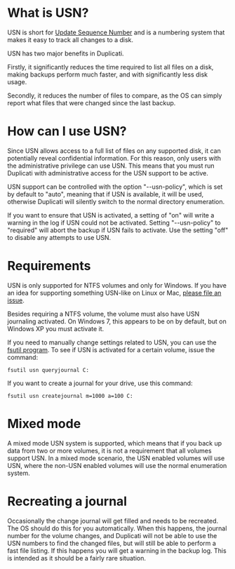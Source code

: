 # What is USN? #

USN is short for [Update Sequence Number](http://en.wikipedia.org/wiki/USN_Journal) and is a numbering system that makes it easy to track all changes to a disk.

USN has two major benefits in Duplicati.

Firstly, it significantly reduces the time required to list all files on a disk, making backups perform much faster, and with significantly less disk usage.

Secondly, it reduces the number of files to compare, as the OS can simply report what files that were changed since the last backup.

# How can I use USN? #

Since USN allows access to a full list of files on any supported disk, it can potentially reveal confidential information. For this reason, only users with the administrative privilege can use USN. This means that you must run Duplicati with administrative access for the USN support to be active.

USN support can be controlled with the option "--usn-policy", which is set by default to "auto", meaning that if USN is available, it will be used, otherwise Duplicati will silently switch to the normal directory enumeration.

If you want to ensure that USN is activated, a setting of "on" will write a warning in the log if USN could not be activated. Setting "--usn-policy" to "required" will abort the backup if USN fails to activate. Use the setting "off" to disable any attempts to use USN.

# Requirements #

USN is only supported for NTFS volumes and only for Windows. If you have an idea for supporting something USN-like on Linux or Mac, [please file an issue](http://code.google.com/p/duplicati/issues/list).

Besides requiring a NTFS volume, the volume must also have USN journaling activated. On Windows 7, this appears to be on by default, but on Windows XP you must activate it.

If you need to manually change settings related to USN, you can use the [fsutil program](http://www.microsoft.com/resources/documentation/windows/xp/all/proddocs/en-us/fsutil_usn.mspx?mfr=true). To see if USN is activated for a certain volume, issue the command:
```
fsutil usn queryjournal C:
```

If you want to create a journal for your drive, use this command:
```
fsutil usn createjournal m=1000 a=100 C:
```

# Mixed mode #

A mixed mode USN system is supported, which means that if you back up data from two or more volumes, it is not a requirement that all volumes support USN. In a mixed mode scenario, the USN enabled volumes will use USN, where the non-USN enabled volumes will use the normal enumeration system.

# Recreating a journal #

Occasionally the change journal will get filled and needs to be recreated. The OS should do this for you automatically. When this happens, the journal number for the volume changes, and Duplicati will not be able to use the USN numbers to find the changed files, but will still be able to perform a fast file listing. If this happens you will get a warning in the backup log. This is intended as it should be a fairly rare situation.